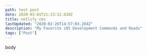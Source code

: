 ```yaml
---
path: test post
date: 2020-03-01T21:13:12.630Z
title: netlify cms
lastUpdated: "2020-02-26T14:57:03.284Z"
description: "My Favorite iOS Development Commands and Reads"
tags: ["Post"]
---
```

body
